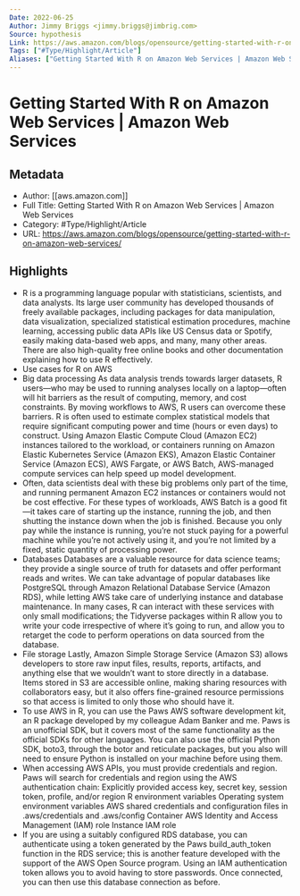 ```yaml
---
Date: 2022-06-25
Author: Jimmy Briggs <jimmy.briggs@jimbrig.com>
Source: hypothesis
Link: https://aws.amazon.com/blogs/opensource/getting-started-with-r-on-amazon-web-services/
Tags: ["#Type/Highlight/Article"]
Aliases: ["Getting Started With R on Amazon Web Services | Amazon Web Services", "Getting Started With R on Amazon Web Services | Amazon Web Services"]
---
```

# Getting Started With R on Amazon Web Services | Amazon Web Services

## Metadata
- Author: [[aws.amazon.com]]
- Full Title: Getting Started With R on Amazon Web Services | Amazon Web Services
- Category: #Type/Highlight/Article
- URL: https://aws.amazon.com/blogs/opensource/getting-started-with-r-on-amazon-web-services/

## Highlights
- R is a programming language popular with statisticians, scientists, and data analysts. Its large user community has developed thousands of freely available packages, including packages for data manipulation, data visualization, specialized statistical estimation procedures, machine learning, accessing public data APIs like US Census data or Spotify, easily making data-based web apps, and many, many other areas. There are also high-quality free online books and other documentation explaining how to use R effectively.
- Use cases for R on AWS
- Big data processing 
  As data analysis trends towards larger datasets, R users—who may be used to running analyses locally on a laptop—often will hit barriers as the result of computing, memory, and cost constraints. By moving workflows to AWS, R users can overcome these barriers. R is often used to estimate complex statistical models that require significant computing power and time (hours or even days) to construct. Using Amazon Elastic Compute Cloud (Amazon EC2) instances tailored to the workload, or containers running on Amazon Elastic Kubernetes Service (Amazon EKS), Amazon Elastic Container Service (Amazon ECS), AWS Fargate, or AWS Batch, AWS-managed compute services can help speed up model development.
- Often, data scientists deal with these big problems only part of the time, and running permanent Amazon EC2 instances or containers would not be cost effective. For these types of workloads, AWS Batch is a good fit—it takes care of starting up the instance, running the job, and then shutting the instance down when the job is finished. Because you only pay while the instance is running, you’re not stuck paying for a powerful machine while you’re not actively using it, and you’re not limited by a fixed, static quantity of processing power.
- Databases 
  Databases are a valuable resource for data science teams; they provide a single source of truth for datasets and offer performant reads and writes. We can take advantage of popular databases like PostgreSQL through Amazon Relational Database Service (Amazon RDS), while letting AWS take care of underlying instance and database maintenance. In many cases, R can interact with these services with only small modifications; the Tidyverse packages within R allow you to write your code irrespective of where it’s going to run, and allow you to retarget the code to perform operations on data sourced from the database.
- File storage 
  Lastly, Amazon Simple Storage Service (Amazon S3) allows developers to store raw input files, results, reports, artifacts, and anything else that we wouldn’t want to store directly in a database. Items stored in S3 are accessible online, making sharing resources with collaborators easy, but it also offers fine-grained resource permissions so that access is limited to only those who should have it.
- To use AWS in R, you can use the Paws AWS software development kit, an R package developed by my colleague Adam Banker and me. Paws is an unofficial SDK, but it covers most of the same functionality as the official SDKs for other languages. You can also use the official Python SDK, boto3, through the botor and reticulate packages, but you also will need to ensure Python is installed on your machine before using them.
- When accessing AWS APIs, you must provide credentials and region. Paws will search for credentials and region using the AWS authentication chain: 
  Explicitly provided access key, secret key, session token, profile, and/or region 
  R environment variables 
  Operating system environment variables 
  AWS shared credentials and configuration files in .aws/credentials and .aws/config 
  Container AWS Identity and Access Management (IAM) role 
  Instance IAM role
- If you are using a suitably configured RDS database, you can authenticate using a token generated by the Paws build_auth_token function in the RDS service; this is another feature developed with the support of the AWS Open Source program. Using an IAM authentication token allows you to avoid having to store passwords. Once connected, you can then use this database connection as before.
